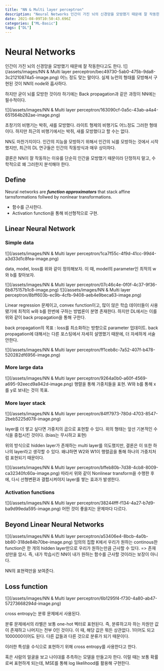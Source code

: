 ```yaml
---
title: "NN & Multi layer perceptron"
description: "Neural Networks 인간이 가진 뇌의 신경망을 모방했기 때문에 잘 작동한다고도 한다.  어느 정도 맞는 말이다. 실제 뉴런의 형태를 모방해서 구현된 것이 NN의 node와 흡사하다.  하지만 굳이 뇌를 모방한 것이라 하기에는 Back propagation과 같"
date: 2021-08-09T10:50:43.696Z
categories: ["ML-Basic"]
tags: ["DL"]
---
```

# Neural Networks
인간이 가진 뇌의 신경망을 모방했기 때문에 잘 작동한다고도 한다.
![](/assets/images/NN & Multi layer perceptron/bec49730-5ab0-475b-9da8-3c21210874a5-image.png)
어느 정도 맞는 말이다. 실제 뉴런의 형태를 모방해서 구현된 것이 NN의 node와 흡사하다. 

하지만 굳이 뇌를 모방한 것이라 하기에는 Back propagation과 같은 과정이 NN에는 필수적이다. 

![](/assets/images/NN & Multi layer perceptron/163090cf-0a5c-43ab-a4a4-651564b282ae-image.png)

초창기의 비행기는 박쥐, 새를 모방했다. 라이트 형제의 비행기도 어느정도 그러한 형태이다. 하지만 최근의 비행기에서는 박쥐, 새를 모방했다고 할 수는 없다.

NN도 마찬가지이다. 인간의 지능을 모방하기 위해서 인간의 뇌를 모방하는 것에서 시작했지만, 최근의 DL 연구들은 인간의 작동방식과 매우 상이하다.

결론은 NN이 잘 작동하는 이유를 단순히 인간을 모방했기 때문이라 단정하지 말고, 수학적으로 왜 그러한지 분석해야 한다.

## Define
Neural networks are _**function approximators**_ that stack affine tarnsformations follwed by nonlnear transformations.

- 함수를 근사한다.
- Activation function을 통해 비선형적으로 구현.

## Linear Neural Network
### Simple data
![](/assets/images/NN & Multi layer perceptron/1ca7f55c-4f9d-41cc-99d4-a3d33d1c8fea-image.png)

data, model, loss를 위와 같이 정의해보자.
이 때, model의 parameter인 최적의 w와 b를 찾아보자.

![](/assets/images/NN & Multi layer perceptron/07c46c4e-0f0f-4c37-9f36-6b875157b1c8-image.png)
![](/assets/images/NN & Multi layer perceptron/8bff603b-ec9b-4cfb-9408-aeb4e9beca63-image.png)

Linear regression 문제이고, convex function이고, 많이 않은 학습 데이터들이 사용됐기에 최적의 w와 b를 한번에 구하는 방법론이 분명 존재한다. 하지만 DL에서는 이를 위와 같이 back propagation을 통해 구한다.

back propagation의 목표 : loss를 최소화하는 방향으로 parameter 업데이트.
back propagation에 대해서는 다른 포스팅에서 자세히 설명했기 때문에, 더 자세하게 서술 안한다.

![](/assets/images/NN & Multi layer perceptron/ff1ceb8c-7a52-407f-b478-520282df6956-image.png)

### More large data
![](/assets/images/NN & Multi layer perceptron/9264a0b0-a60f-4569-a695-92eecd9a942d-image.png)
행렬을 통해 가중치들을 표현. W와 b를 통해 x를 y로 보내는 것이 목표.

### More layer stack
![](/assets/images/NN & Multi layer perceptron/84ff7973-780d-4703-8547-2beb5225d078-image.png)

layer를 더 쌓고 싶다면 가중치의 곱으로 표현할 수 있다. 위의 형태는 앞선 기본적인 수식을 중첩시킨 것이다. (bias는 무시하고 표현)

위의 방식으로 hidden layer가 존재하는 multi layer를 의도했지만, 결론은 이 또한 하나의 layer라고 생각할 수 있다. 왜냐하면 W2와 W1이 행렬곱을 통해 하나의 가중치처럼 표현되기 때문이다.

![](/assets/images/NN & Multi layer perceptron/bffeb80b-7d38-4cb8-8009-ca32340fc60a-image.png)
따라서 위와 같이 Nonlinear transform을 수행한 후에, 다시 선형변환과 결합시켜야지 layer를 쌓는 효과가 발생한다.

### Activation functions
![](/assets/images/NN & Multi layer perceptron/38244fff-f134-4a27-b7d9-ba9d99eda595-image.png)
어떤 것이 좋을지는 문제마다 다르다.

## Beyond Linear Neural Networks
![](/assets/images/NN & Multi layer perceptron/a53406e4-8bcb-4a0b-bb80-318de84b70be-image.png)
임의의 집합 K에서 우리가 원하는 continous한 function은 한 개의 hidden layer만으로 우리가 원하는만큼 근사할 수 있다.
=> 존재성만을 암시. 즉, 내가 학습시킨 NN이 내가 원하는 함수를 근사할 것이라는 보장이 아니다.

NN의 표현력만을 보여준다.

## Loss function

![](/assets/images/NN & Multi layer perceptron/6b1295f4-f730-4a80-ab47-57273668294d-image.png)

cross entropy는 분류 문제에서 사용된다.

분류 문제에서의 라벨은 보통 one-hot 벡터로 표현된다. 즉, 분류하고자 하는 차원만 값이 존재하고 나머지는 전부 0인 것이다. 이 때, 해당 값은 뭐든 상관없다. 1이어도 되고 1000000이어도 된다. 
다른 값들과 다른 것으로 분류가 되기 때문이다. 

이러한 특성을 수식으로 표현하기 위해 cross entropy를 사용한다고 한다.


혹은 사람의 얼굴을 보고 나이대를 추측하는 모델을 만들고자 한다. 이럴 때는 보통 확률로써 표현하게 되는데, MSE를 통해 log likelihood를 활용해 구현한다.